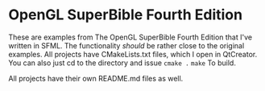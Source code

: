OpenGL SuperBible Fourth Edition
================================

These are examples from The OpenGL SuperBible Fourth Edition that I've written
in SFML. The functionality _should_ be rather close to the original examples.
All projects have CMakeLists.txt files, which I open in QtCreator. You can also
just cd to the directory and issue
	`cmake .`
	`make`
To build.

All projects have their own README.md files as well.
